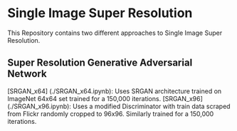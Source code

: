 # Single Image Super Resolution
This Repository contains two different approaches to Single Image Super Resolution.
## Super Resolution Generative Adversarial Network
[SRGAN_x64] (./SRGAN_x64.ipynb): Uses SRGAN architecture trained on ImageNet 64x64 set trained for a 150,000 iterations.
[SRGAN_x96] (./SRGAN_x96.ipynb): Uses a modified Discriminator with train data scraped from Flickr randomly cropped to 96x96. Similarly trained for a 150,000 iterations.
